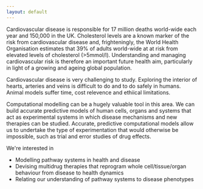 ```yaml
---
layout: default
---
```


Cardiovascular disease is responsible for 17 million deaths world-wide each year and 150,000 in the UK.  Cholesterol levels are a known marker of the risk from cardiovascular disease and, frighteningly, the World Health Organisation estimates that 39% of adults world-wide at at risk from elevated levels of cholesterol (>5mmol/l).  Understanding and managing cardiovascular risk is therefore an important future health aim, particularly in light of a growing and ageing global population.

Cardiovascular disease is very challenging to study.  Exploring the interior of hearts, arteries and veins is difficult to do and to do safely in humans.  Animal models suffer time, cost relevence and ethiical limitations.

Computational modelling can be a hugely valuable tool in this area.  We can build accurate predictive models of human cells, organs and systems that act as experimental systems in which disease mechanisms and new therapies can be studied.  Accurate, predictive computational models allow us to undertake the type of experimentation that would otherwise be impossible, such as trial and error studies of drug effects.

We're interested in 
* Modelling pathway systems in health and disease
* Devising multidrug therapies that reprogram whole cell/tissue/organ behaviour from disease to health dynamics
* Relating our understanding of pathway systems to disease phenotypes
